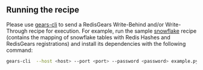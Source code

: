## Running the recipe
Please use <a href="https://github.com/RedisGears/gears-cli">gears-cli</a> to send a RedisGears Write-Behind and/or Write-Through recipe for execution. For example, run the sample [snowflake](example.py) recipe (contains the mapping of snowflake tables with Redis Hashes and RedisGears registrations) and install its dependencies with the following command:

```bash
gears-cli  --host <host> --port <port> --password <password> example.py --requirements requirements.txt
```
